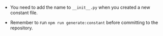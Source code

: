 - You need to add the name to `__init__.py` when you created a new constant file.

- Remember to run `npm run generate:constant` before committing to the repository.